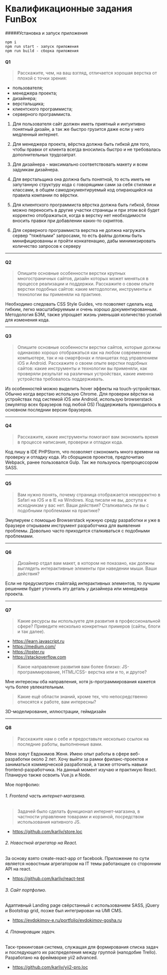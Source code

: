# Квалификационные задания FunBox
#####Установка и запуск приложения

    npm i
    npm run start - запуск приложения 
    npm run build - сборка приложения

#### Q1 
> Расскажите, чем, на ваш взгляд, отличается хорошая верстка от плохой с точки зрения: 
- пользователя;
- менеджера проекта;
- дизайнера;
- верстальщика;
- клиентского программиста;
- серверного программиста.

1. Для пользователя сайт  должен иметь приятный и интуитивно понятный дизайн, а так же быстро грузится даже если у него медленный интернет.

2. Для менеджера проекта, вёрстка должна быть гибкой для того, чтобы правки от клиента всегда вносились быстро и не требовалась дополнительных трудозатрат.
 
3. Для дизайнера - максимально соответствовать макету и всем задумкам дизайнера.
 
4. Для верстальщика она должна быть понятной, то есть иметь не запутанную структуру кода с говорящими сами за себя стилями и классами, в общем самодокументируемый код опирающийся на правила компании по вёрстки.
 
5. Для клиентского программиста вёрстка должна быть гибкой, блоки можно переносить в другие участки страницы и при этом всё будет корректно отображаться, когда в верстку нет необходимости вносить правки при добавлении каких-то скриптов.
 
6. Для серверного программиста  верстка не должна нагружать сервер “тяжёлыми”  запросами, то есть файлы должны быть минифицированны и пройти конкатенацию, дабы минимизировать количество запросов к серверу

* * *

#### Q2 
> Опишите основные особенности верстки крупных многостраничных сайтов, дизайн которых может меняться в процессе реализации и поддержки. Расскажите о своем опыте верстки подобных сайтов: какие методологии, инструменты и технологии вы применяли на практике.

Необходимо следовать CSS Style Guides, что позволяет сделать код гибким, легко масштабируемым и очень хорошо документированным. Методология БЭМ, также упрощает жизнь уменьшая количество усилий для изменения кода.
 
* * *

#### Q3 
> Опишите основные особенности верстки сайтов, которые должны одинаково хорошо отображаться как на любом современном компьютере, так и на смартфонах и планшетах под управлением iOS и Android. Расскажите о своем опыте верстки подобных сайтов: какие инструменты и технологии вы применяли, как проверяли результат на различных устройствах, какие именно устройства требовалось поддерживать.

Из особенностей можно выделить hover эффекты на touch-устройствах. Обычно когда верстаю использую Chrome. Для проверки вёрстки на устройствах под системой iOS или Android, использую browserstack (эмулятор всех браузеров под любой OS)
Поддерживать приходилось в основном последнии версии браузеров.
  
* * *

#### Q4
> Расскажите, какие инструменты помогают вам экономить время в процессе написания, проверки и отладки кода.

Код пишу в IDE PHPStorm, что позволяет сэкономить много времени на проверку и отладку кода. Из сборщиков проектов, предпочитаю Webpack, ранее пользовался Gulp. Так же пользуюсь препроцессором SASS. 
 
* * *

#### Q5 
> Вам нужно понять, почему страница отображается некорректно в Safari на iOS и в IE на Windows. Код писали не вы, доступа к исходникам у вас нет. Ваши действия? Сталкивались ли вы с подобными проблемами на практике?

Эмулируем с помощью Browserstack нужную среду разработки и уже в браузере открываем инструмент разработчика для выявления проблемы. Довольно часто приходится сталкиваться с подобными проблемами.
 
* * *

#### Q6
> Дизайнер отдал вам макет, в котором не показано, как должны выглядеть интерактивные элементы при наведении мыши. Ваши действия?

Если не предусмотрен стайлгайд интерактивных элементов, то лучшим решением будет уточнить эту деталь у дизайнера или менеджера проекта.
 
* * *

#### Q7
> Какие ресурсы вы используете для развития в профессиональной сфере? Приведите несколько конкретных примеров (сайты, блоги и так далее).

- https://learn.javascript.ru
- https://medium.com/
- https://toster.ru
- https://stackoverflow.com 

> Какое направление развития вам более близко: JS-программирование, HTML/CSS- верстка или и то, и другое?

Мне интересны оба направления, хотя js-программирования кажется чуть более увлекательным.
> Какие ещё области знаний, кроме тех, что непосредственно относятся к работе, вам интересны?

3D-моделирование, иллюстрации, геймдизайн 
 
* * *

#### Q8 
> Расскажите нам о себе и предоставьте несколько ссылок на последние работы, выполненные вами.

Меня зовут Евдокимов Женя. Имею опыт работы в сфере веб-разработки около 2 лет. Хочу выйти за рамки фриланс-проектов и заниматься коммерческой разработкой, а также отточить навыки frontend-разработчика. На данный момент изучаю и практикую React. Планирую также освоить Vue.js и Node.

Мое портфолио:

###### 1. Frontend часть интернет-магазина.

> Задачей было сделать функционал интернет-магазина, в частности управление товарами и корзиной, посредством использования нативного JS.
- https://github.com/karliv/store.loc

###### 2. Новостной агрегатор на React.

За основу взято create-react-app от facebook. Приложение по сути является новостным агрегатором на IT темы работающее со сторонним API на react.
- https://github.com/karliv/react-test

###### 3. Сайт портфолио.

Адаптивный Landing page свёрстанный с использованием SASS, jQuery и Bootstrap grid, позже был интегрирован на UMI CMS.
- https://evdokimov-e.ru/portfolio/evdokimov-gosha.ru

###### 4. Планировщик задач.

Таск-трекинговая система, служащая для формирования списка задач и последующего их распределения между группой (наподобие Trello). Разработано на фреймворке yii2 advanced.
- https://github.com/karliv/yii2-pro.loc
